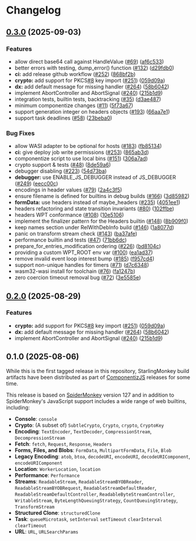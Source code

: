 # Changelog

## [0.3.0](https://github.com/andreiltd/StarlingMonkey/compare/v0.2.0...v0.3.0) (2025-09-03)


### Features

* allow direct base64 call against HandleValue ([#69](https://github.com/andreiltd/StarlingMonkey/issues/69)) ([af6c533](https://github.com/andreiltd/StarlingMonkey/commit/af6c533c82d741c3996f79c2cb0755761b2c475c))
* better errors with testing, dump_error() function ([#132](https://github.com/andreiltd/StarlingMonkey/issues/132)) ([d29fdb0](https://github.com/andreiltd/StarlingMonkey/commit/d29fdb0433fb6c81878d3914eb5d5b4458786ca7))
* **ci:** add release github workflow ([#252](https://github.com/andreiltd/StarlingMonkey/issues/252)) ([868bf2b](https://github.com/andreiltd/StarlingMonkey/commit/868bf2b7c3ee29693c4c19f75abfe3e7a0c30987))
* **crypto:** add support for PKCS[#8](https://github.com/andreiltd/StarlingMonkey/issues/8) key import ([#251](https://github.com/andreiltd/StarlingMonkey/issues/251)) ([059d09a](https://github.com/andreiltd/StarlingMonkey/commit/059d09af07d4a32aec463855dae1dcec226f4d45))
* **dx:** add default message for missing handler ([#264](https://github.com/andreiltd/StarlingMonkey/issues/264)) ([58b6042](https://github.com/andreiltd/StarlingMonkey/commit/58b604204e5423d04e22a7be0b86747ec691b7cd))
* implement AbortController and AbortSignal ([#240](https://github.com/andreiltd/StarlingMonkey/issues/240)) ([215b1d9](https://github.com/andreiltd/StarlingMonkey/commit/215b1d9acf14ad16a17541d897510a6ddf8ec31c))
* integration tests, builtin tests, backtracking ([#35](https://github.com/andreiltd/StarlingMonkey/issues/35)) ([d3ae487](https://github.com/andreiltd/StarlingMonkey/commit/d3ae48757d5f985b149bf64faf52ea1568c4497a))
* minimum componentize changes ([#11](https://github.com/andreiltd/StarlingMonkey/issues/11)) ([5f73a67](https://github.com/andreiltd/StarlingMonkey/commit/5f73a6791cde31f418adadd19e3dd18e0e5222cc))
* support generation integer on headers objects ([#193](https://github.com/andreiltd/StarlingMonkey/issues/193)) ([66aa7e1](https://github.com/andreiltd/StarlingMonkey/commit/66aa7e1d6753bbda3d39aef117632ce96c6187ec))
* support task deadlines ([#58](https://github.com/andreiltd/StarlingMonkey/issues/58)) ([23beba0](https://github.com/andreiltd/StarlingMonkey/commit/23beba030a29ec4f2471bd49d809132fa42409db))


### Bug Fixes

* allow WASI adapter to be optional for hosts ([#183](https://github.com/andreiltd/StarlingMonkey/issues/183)) ([fb85134](https://github.com/andreiltd/StarlingMonkey/commit/fb85134f84e90216b137cbe0f4ee1bbcbe552a1d))
* **ci:** give deploy job write permissions ([#253](https://github.com/andreiltd/StarlingMonkey/issues/253)) ([865ab3d](https://github.com/andreiltd/StarlingMonkey/commit/865ab3d1cf69bd12e1fa01efaf01cac9919e00cb))
* componentize script to use local bins ([#151](https://github.com/andreiltd/StarlingMonkey/issues/151)) ([306a7ad](https://github.com/andreiltd/StarlingMonkey/commit/306a7ad1cfba44958054c7724ea5e874849617c3))
* crypto support & tests ([#48](https://github.com/andreiltd/StarlingMonkey/issues/48)) ([8de59a6](https://github.com/andreiltd/StarlingMonkey/commit/8de59a66bdf7f0dae903f9371e906990dd9206bc))
* debugger disabling ([#223](https://github.com/andreiltd/StarlingMonkey/issues/223)) ([54d73ba](https://github.com/andreiltd/StarlingMonkey/commit/54d73bacf1585d93faefd302ebe77519597c65a0))
* **debugger:** use ENABLE_JS_DEBUGGER instead of JS_DEBUGGER ([#249](https://github.com/andreiltd/StarlingMonkey/issues/249)) ([eecc00c](https://github.com/andreiltd/StarlingMonkey/commit/eecc00c43111c79ca179c82c26b93ebe8b51bc8d))
* encodings in header values ([#79](https://github.com/andreiltd/StarlingMonkey/issues/79)) ([2a4c3f5](https://github.com/andreiltd/StarlingMonkey/commit/2a4c3f55e62643adef398247e56b569205f7a5cc))
* ensure filename is defined for builtins in debug builds ([#166](https://github.com/andreiltd/StarlingMonkey/issues/166)) ([3d85982](https://github.com/andreiltd/StarlingMonkey/commit/3d85982de4b204af99b0c672d4370112d14204bb))
* **formData:** use headers instead of maybe_headers ([#235](https://github.com/andreiltd/StarlingMonkey/issues/235)) ([4051ee1](https://github.com/andreiltd/StarlingMonkey/commit/4051ee1e72b8c9ae49cc78140529fb6198992760))
* headers refactoring and state transition invariants ([#80](https://github.com/andreiltd/StarlingMonkey/issues/80)) ([102ffbe](https://github.com/andreiltd/StarlingMonkey/commit/102ffbe0e9110e051634caf39ef32f8472e34525))
* headers WPT conformance ([#108](https://github.com/andreiltd/StarlingMonkey/issues/108)) ([10e5106](https://github.com/andreiltd/StarlingMonkey/commit/10e51063783ed6868b5422b4c95f418ff4289705))
* implement the finalizer pattern for the Headers builtin ([#148](https://github.com/andreiltd/StarlingMonkey/issues/148)) ([8b909f0](https://github.com/andreiltd/StarlingMonkey/commit/8b909f0c03fa63307a3d781efebc0f68f6303e88))
* keep names section under RelWithDebInfo build ([#146](https://github.com/andreiltd/StarlingMonkey/issues/146)) ([1a8077d](https://github.com/andreiltd/StarlingMonkey/commit/1a8077d5d1c81cfbc9d1c90c251c82b46b153907))
* panic on transform stream check ([#143](https://github.com/andreiltd/StarlingMonkey/issues/143)) ([ba37afe](https://github.com/andreiltd/StarlingMonkey/commit/ba37afe90a5d404883a6a99b9ca9adba78790996))
* performance builtin and tests ([#47](https://github.com/andreiltd/StarlingMonkey/issues/47)) ([71bb6dc](https://github.com/andreiltd/StarlingMonkey/commit/71bb6dcddd50f26de6a9070ef234f74a25410a0f))
* prepare_for_entries_modification ordering ([#226](https://github.com/andreiltd/StarlingMonkey/issues/226)) ([bd8104c](https://github.com/andreiltd/StarlingMonkey/commit/bd8104ce3dcfb6e57686437efa44686811918176))
* providing a custom WPT_ROOT env var ([#100](https://github.com/andreiltd/StarlingMonkey/issues/100)) ([ea1ad37](https://github.com/andreiltd/StarlingMonkey/commit/ea1ad370cba4f70786eb6d72be56f68db79575ef))
* remove invalid event loop interest bump ([#185](https://github.com/andreiltd/StarlingMonkey/issues/185)) ([f957cd4](https://github.com/andreiltd/StarlingMonkey/commit/f957cd473d8fedef08a340205170e242940449a6))
* support non-unique handles for timers ([#71](https://github.com/andreiltd/StarlingMonkey/issues/71)) ([d7c6348](https://github.com/andreiltd/StarlingMonkey/commit/d7c63482392bcde2882503f77d4ad75f85f36d50))
* wasm32-wasi install for toolchain ([#76](https://github.com/andreiltd/StarlingMonkey/issues/76)) ([fa1247b](https://github.com/andreiltd/StarlingMonkey/commit/fa1247bf553470ff04ed9e9f45a0c17b426c7f7d))
* zero coercion timeout removal bug ([#72](https://github.com/andreiltd/StarlingMonkey/issues/72)) ([3e5585e](https://github.com/andreiltd/StarlingMonkey/commit/3e5585ede27771cec981fa0647457f21694bfa39))

## [0.2.0](https://github.com/bytecodealliance/StarlingMonkey/compare/v0.1.0...v0.2.0) (2025-08-29)


### Features

* **crypto:** add support for PKCS[#8](https://github.com/bytecodealliance/StarlingMonkey/issues/8) key import ([#251](https://github.com/bytecodealliance/StarlingMonkey/issues/251)) ([059d09a](https://github.com/bytecodealliance/StarlingMonkey/commit/059d09af07d4a32aec463855dae1dcec226f4d45))
* **dx:** add default message for missing handler ([#264](https://github.com/bytecodealliance/StarlingMonkey/issues/264)) ([58b6042](https://github.com/bytecodealliance/StarlingMonkey/commit/58b604204e5423d04e22a7be0b86747ec691b7cd))
* implement AbortController and AbortSignal ([#240](https://github.com/bytecodealliance/StarlingMonkey/issues/240)) ([215b1d9](https://github.com/bytecodealliance/StarlingMonkey/commit/215b1d9acf14ad16a17541d897510a6ddf8ec31c))

## 0.1.0 (2025-08-06)

While this is the first tagged release in this repository, StarlingMonkey build artifacts have been distributed as part of [ComponentizJS](https://github.com/bytecodealliance/ComponentizeJS) releases for some time.

This release is based on [SpiderMonkey](https://spidermonkey.dev/) version 127 and in addition to SpiderMonkey's JavaScript support includes a wide range of web builtins, including:

* **Console**: `console`
* **Crypto**: (A subset of) `SubtleCrypto`, `Crypto`, `crypto`, `CryptoKey`
* **Encoding**: `TextEncoder`, `TextDecoder`, `CompressionStream`, `DecompressionStream`
* **Fetch**: `fetch`, `Request`, `Response`, `Headers`
* **Forms, Files, and Blobs**: `FormData`, `MultipartFormData`, `File`, `Blob`
* **Legacy Encoding**: `atob`, `btoa`, `decodeURI`, `encodeURI`, `decodeURIComponent`, `encodeURIComponent`
* **Location**: `WorkerLocation`, `location`
* **Performance**: `Performance`
* **Streams**: `ReadableStream`, `ReadableStreamBYOBReader`, `ReadableStreamBYOBRequest`, `ReadableStreamDefaultReader`, `ReadableStreamDefaultController`, `ReadableByteStreamController`, `WritableStream`, `ByteLengthQueuingStrategy`, `CountQueuingStrategy`, `TransformStream`
* **Structured Clone**: `structuredClone`
* **Task**: `queueMicrotask`, `setInterval` `setTimeout` `clearInterval` `clearTimeout`
* **URL**: `URL`, `URLSearchParams`
